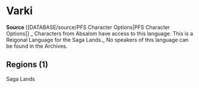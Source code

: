 ﻿---
id: '55'
name: Varki
rarity: Uncommon
rus_type_level: null
source: '[[DATABASE/source/PFS Character Options|PFS Character Options]]'
trait:
- '[[DATABASE/trait/Uncommon|Uncommon]]'
type: Language

---
# Varki

**Source** [[DATABASE/source/PFS Character Options|PFS Character Options]]
_ Characters from Absalom have access to this language. This is a Reigonal Language for the Saga Lands._
No speakers of this language can be found in the Archives.

## Regions (1)

Saga Lands